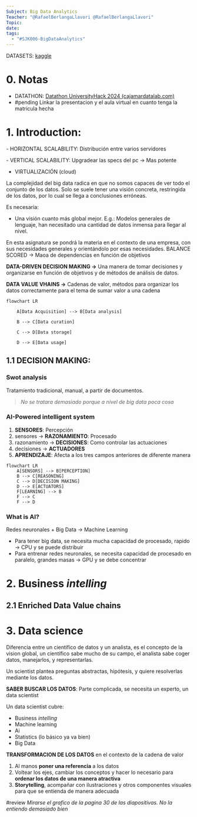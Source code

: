 ```yaml
---
Subject: Big Data Analytics
Teacher: "@RafaelBerlangaLlavori @RafaelBerlangaLlavori"
Topic: 
date: 
tags:
  - "#SJK006-BigDataAnalytics"
---
```

DATASETS: [kaggle](https://www.kaggle.com)
<div class="page-break" style="page-break-before: always;"></div>

# 0. Notas

- DATATHON: [Datathon UniversityHack 2024 (cajamardatalab.com)](https://www.cajamardatalab.com/datathon-cajamar-universityhack-2024/centros/uji/)
- #pending Linkar la presentacion y el aula virtual en cuanto tenga la matricula hecha


<div class="page-break" style="page-break-before: always;"></div>

# 1. Introduction:

- HORIZONTAL SCALABILITY: Distribución entre varios servidores

- VERTICAL SCALABILITY: Upgradear las specs del pc -> Mas potente

- VIRTUALIZACIÓN (cloud)

La complejidad del big data radica en que no somos capaces de ver todo el conjunto de los datos. Solo se suele tener una visión concreta, restringida de los datos, por lo cual se llega a conclusiones erróneas.

Es necesaria:

- Una visión cuanto más global mejor. E.g.: Modelos generales de lenguaje, han necesitado una cantidad de datos inmensa para llegar al nivel.

En esta asignatura se pondrá la materia en el contexto de una empresa, con sus necesidades generales y orientándolo por esas necesidades. BALANCE SCORED -> Maoa de dependencias en función de objetivos

**DATA-DRIVEN DECISION MAKING ->** Una manera de tomar decisiones y organizarse en función de objetivos y de métodos de análisis de datos.

**DATA VALUE VHAINS ->** Cadenas de valor, métodos para organizar los datos correctamente para el tema de sumar valor a una cadena

```mermaid
flowchart LR

    A[Data Acquisition] --> B[Data analysis]

    B --> C[Data curation]

    C --> D[Data storage]

    D --> E[Data usage] 
```

## 1.1 **DECISION MAKING**:

### Swot analysis
Tratamiento tradicional, manual, a partir de documentos.

>*No se tratara demasiado porque a nivel de big data poca cosa*


### AI-Powered intelligent system
1. **SENSORES**: Percepción
2. sensores -> **RAZONAMIENTO**: Procesado
3. razonamiento -> **DECISIONES**: Como controlar las actuaciones
4. decisiones -> **ACTUADORES**
5. **APRENDIZAJE**: Afecta a los tres campos anteriores de diferente manera

```mermaid
flowchart LR
	A[SENSORS] --> B[PERCEPTION]
	B --> C[REASONING]
	C --> D[DECISION MAKING]
	D --> E[ACTUATORS]
	F[LEARNING] --> B
	F --> C
	F --> D

```

### What is AI?
Redes neuronales + Big Data -> Machine Learning
- Para tener big data, se necesita mucha capacidad de procesado, rapido -> CPU y se puede distribuir
- Para entrenar redes neuronales, se necesita capacidad de procesado en paralelo, grandes masas -> GPU y se debe concentrar

<div class="page-break" style="page-break-before: always;"></div>

# 2. Business *intelling*

## 2.1 Enriched Data Value chains

<div class="page-break" style="page-break-before: always;"></div>

# 3. Data science

Diferencia entre un científico de datos y un analista, es el concepto de la vision global, un científico sabe mucho de su campo, el analista sabe coger datos, manejarlos, y representarlas.

Un scientist plantea preguntas abstractas, hipótesis, y quiere resolverlas mediante los datos.

**SABER BUSCAR LOS DATOS**: Parte complicada, se necesita un experto, un data scientist

Un data scientist cubre:
- Business *intelling*
- Machine learning
- Ai
- Statistics (lo básico ya va bien)
- Big Data

**TRANSFORMACION DE LOS DATOS** en el contexto de la cadena de valor

1. Al manos **poner una referencia** a los datos
2. Voltear los ejes, cambiar los conceptos y hacer lo necesario para **ordenar los datos de una manera atractiva**
3. **Storytelling**, acompañar con ilustraciones y otros componentes visuales para que se entienda de manera adecuada

#review *Mirarse el grafico de la pagina 30 de las diapositivas. No la entiendo demasiado bien*


